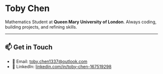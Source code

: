 # Toby Chen

Mathematics Student at **Queen Mary University of London**. Always coding, building projects, and refining skills. 

---

## 📫 Get in Touch

- 📧 Email: [toby.chen1337@outlook.com](mailto:toby.chen1337@outlook.com)  
- 🔗 LinkedIn: [linkedin.com/in/toby-chen-167519298](https://www.linkedin.com/in/toby-chen-167519298/)  
